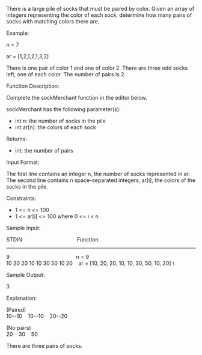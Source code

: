 There is a large pile of socks that must be paired by color. Given an array of integers representing the color of each sock, determine how many pairs of socks with matching colors there are.

Example:

n = 7

ar = [1,2,1,2,1,3,2]


There is one pair of color 1 and one of color 2. There are three odd socks left, one of each color. The number of pairs is 2.

Function Description:

Complete the sockMerchant function in the editor below.

sockMerchant has the following parameter(s):

* int n: the number of socks in the pile
* int ar[n]: the colors of each sock

Returns:

* int: the number of pairs

Input Format:

The first line contains an integer n, the number of socks represented in ar.
The second line contains n space-separated integers, ar[i], the colors of the socks in the pile.

Constraints:
* 1 <= n <= 100
* 1 <= ar[i] <= 100 where 0 <= i < n

Sample Input:

STDIN &nbsp;&nbsp;&nbsp;&nbsp;&nbsp;&nbsp;&nbsp;&nbsp;&nbsp;&nbsp;&nbsp;&nbsp;&nbsp;&nbsp;&nbsp;&nbsp;&nbsp;&nbsp;&nbsp;&nbsp;&nbsp;&nbsp;&nbsp;&nbsp;&nbsp;&nbsp;&nbsp;&nbsp;&nbsp;&nbsp;&nbsp;&nbsp;&nbsp;&nbsp;&nbsp;                      Function
-----                       --------
9&nbsp;&nbsp;&nbsp;&nbsp;&nbsp;&nbsp;&nbsp;&nbsp;&nbsp;&nbsp;&nbsp;&nbsp;&nbsp;&nbsp;&nbsp;&nbsp;&nbsp;&nbsp;&nbsp;&nbsp;&nbsp;&nbsp;&nbsp;&nbsp;&nbsp;&nbsp;&nbsp;&nbsp;&nbsp;&nbsp;&nbsp;&nbsp;&nbsp;&nbsp;&nbsp;&nbsp;&nbsp;&nbsp;&nbsp;&nbsp;&nbsp;&nbsp;&nbsp;&nbsp;                            n = 9 \
10 20 20 10 10 30 50 10 20  &nbsp;&nbsp;&nbsp;ar = [10, 20, 20, 10, 10, 30, 50, 10, 20] \

Sample Output:

3

Explanation: 

(Paired)\
10--10&nbsp;&nbsp;&nbsp;  10--10&nbsp;&nbsp;&nbsp; 20--20

(No pairs)\
20&nbsp;&nbsp;&nbsp; 30&nbsp;&nbsp;&nbsp; 50

There are three pairs of socks.